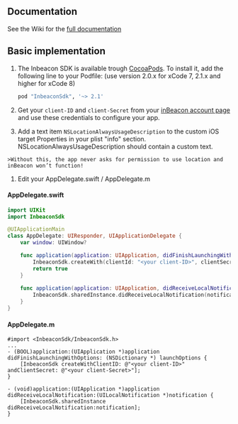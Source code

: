 ## Documentation

See the Wiki for the [full documentation](https://github.com/inbeacon/InbeaconSdk-IOS/wiki)

## Basic implementation

1. The Inbeacon SDK is available trough [CocoaPods](http://cocoapods.org). To install
it, add the following line to your Podfile: (use version 2.0.x for xCode 7, 2.1.x and higher for xCode 8)

	```ruby
	pod "InbeaconSdk", '~> 2.1'  
	```

1. Get your `client-ID` and `client-Secret` from your [inBeacon account page](https://console.inbeacon.nl/accmgr) and use these  credentials to configure your app.


1.   Add a text item `NSLocationAlwaysUsageDescription` to the custom iOS target Properties in your plist "info" section.
	NSLocationAlwaysUsageDescription should contain a custom text.   

	>Without this, the app never asks for permission to use location and inBeacon won’t function!

1. Edit your AppDelegate.swift / AppDelegate.m



#### AppDelegate.swift
```swift
import UIKit
import InbeaconSdk

@UIApplicationMain
class AppDelegate: UIResponder, UIApplicationDelegate {
    var window: UIWindow?

    func application(application: UIApplication, didFinishLaunchingWithOptions launchOptions: [NSObject: AnyObject]?) -> Bool {
        InbeaconSdk.createWith(clientId: "<your client-ID>", clientSecret:  "<your client-Secret")
        return true
    }
    
    func application(application: UIApplication, didReceiveLocalNotification notification: UILocalNotification) {
        InbeaconSdk.sharedInstance.didReceiveLocalNotification(notification)
    }
}
```
#### AppDelegate.m

```objc
#import <InbeaconSdk/InbeaconSdk.h>
...
- (BOOL)application:(UIApplication *)application didFinishLaunchingWithOptions: (NSDictionary *) launchOptions {
    [InbeaconSdk createWithClientID: @"<your client-ID>" andClientSecret: @"<your client-Secret>"]; 
}

- (void)application:(UIApplication *)application didReceiveLocalNotification:(UILocalNotification *)notification {
    [InbeaconSdk.sharedInstance didReceiveLocalNotification:notification];
}
```

